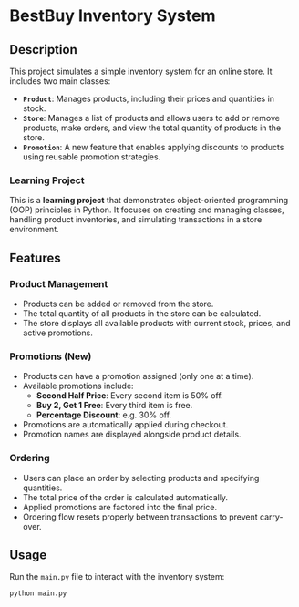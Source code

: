 # BestBuy Inventory System

## Description
This project simulates a simple inventory system for an online store. It includes two main classes:

- **`Product`**: Manages products, including their prices and quantities in stock.
- **`Store`**: Manages a list of products and allows users to add or remove products, make orders, and view the total quantity of products in the store.
- **`Promotion`**: A new feature that enables applying discounts to products using reusable promotion strategies.

### Learning Project
This is a **learning project** that demonstrates object-oriented programming (OOP) principles in Python. It focuses on creating and managing classes, handling product inventories, and simulating transactions in a store environment.

## Features

### Product Management
- Products can be added or removed from the store.
- The total quantity of all products in the store can be calculated.
- The store displays all available products with current stock, prices, and active promotions.

### Promotions (New)
- Products can have a promotion assigned (only one at a time).
- Available promotions include:
  - **Second Half Price**: Every second item is 50% off.
  - **Buy 2, Get 1 Free**: Every third item is free.
  - **Percentage Discount**: e.g. 30% off.
- Promotions are automatically applied during checkout.
- Promotion names are displayed alongside product details.

### Ordering
- Users can place an order by selecting products and specifying quantities.
- The total price of the order is calculated automatically.
- Applied promotions are factored into the final price.
- Ordering flow resets properly between transactions to prevent carry-over.

## Usage
Run the `main.py` file to interact with the inventory system:

```bash
python main.py

